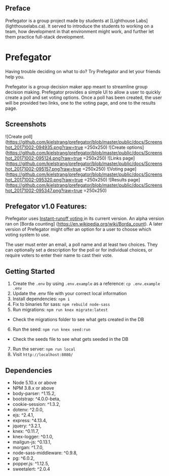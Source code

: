 ## Preface
Prefegator is a group project made by students at [Lighthouse Labs] (lighthouselabs.ca). It served to introduce the students to working on a team, how development in that environment might work, and further let them practice full-stack development.

# Prefegator
Having trouble deciding on what to do? Try Prefegator and let your friends help you.

Prefegator is a group decision maker app meant to streamline group decision making. Prefegator provides a simple UI to allow a user to quickly create a poll and set voting options. Once a poll has been created, the user will be provided two links, one to the voting page, and one to the results page. 

## Screenshots
![Create poll](https://github.com/kielstrang/prefegator/blob/master/public/docs/Screenshot_20171002-094935.png?raw=true =250x250)
![Create options](https://github.com/kielstrang/prefegator/blob/master/public/docs/Screenshot_20171002-095124.png?raw=true =250x250)
![Links page](https://github.com/kielstrang/prefegator/blob/master/public/docs/Screenshot_20171002-095157.png?raw=true =250x250)
![Voting page](https://github.com/kielstrang/prefegator/blob/master/public/docs/Screenshot_20171002-095320.png?raw=true =250x250)
![Results page](https://github.com/kielstrang/prefegator/blob/master/public/docs/Screenshot_20171002-095347.png?raw=true =250x250)

## Prefegator v1.0 Features:
Prefegator uses [Instant-runoff voting ](https://en.wikipedia.org/wiki/Instant-runoff_voting) in its current version. An alpha version ran on [Borda counting] (https://en.wikipedia.org/wiki/Borda_count). A later version of Prefegator might offer an option for a user to choose which voting system to use.

The user must enter an email, a poll name and at least two choices. They can optionally set a description for the poll or for individual choices, or require voters to enter their name to cast their vote.

## Getting Started

1. Create the `.env` by using `.env.example` as a reference: `cp .env.example .env`
2. Update the .env file with your correct local information
3. Install dependencies: `npm i`
4. Fix to binaries for sass: `npm rebuild node-sass`
5. Run migrations: `npm run knex migrate:latest`
  - Check the migrations folder to see what gets created in the DB
6. Run the seed: `npm run knex seed:run`
  - Check the seeds file to see what gets seeded in the DB
7. Run the server: `npm run local`
8. Visit `http://localhost:8080/`

## Dependencies

- Node 5.10.x or above
- NPM 3.8.x or above
- body-parser: ^1.15.2,
- bootstrap: ^4.0.0-beta,
- cookie-session: ^1.3.2,
- dotenv: ^2.0.0,
- ejs: ^2.4.1,
- express: ^4.13.4,
- jquery: ^3.2.1,
- knex: ^0.11.7,
- knex-logger: ^0.1.0,
- mailgun-js: ^0.13.1,
- morgan: ^1.7.0,
- node-sass-middleware: ^0.9.8,
- pg: ^6.0.2,
- popper.js: ^1.12.5,
- sweetalert: ^2.0.4
